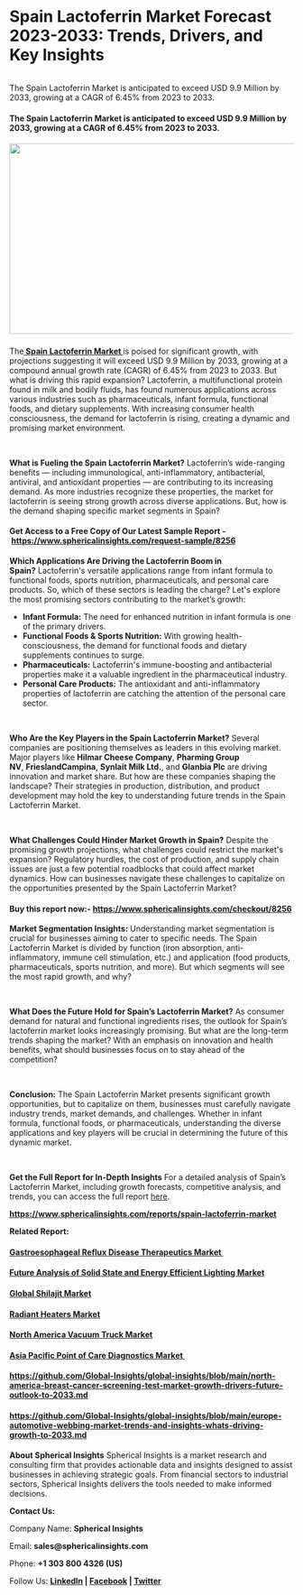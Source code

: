 <div class="wow_read_blog_hdr_img">
<div class="wow_read_blog_hdr_img_innr">
<h1>Spain Lactoferrin Market Forecast 2023-2033: Trends, Drivers, and Key Insights</h1>
</div>
<div class="wow_main_float_head_img"><img src="https://www.vevioz.com/upload/photos/2025/03/Hm1EuDNpIv7SMBHd8YqN_03_2faa34f3fe1be0f9ba6cd47ac359915e_image.jpg" alt="" /></div>
</div>
<div class="read-blog-container">
<div class="read-blog-desc">
<p class="mb-0">The Spain Lactoferrin Market is anticipated to exceed USD 9.9 Million by 2033, growing at a CAGR of 6.45% from 2023 to 2033.</p>
</div>
<div class="read-content">
<h4><strong>The Spain Lactoferrin Market is anticipated to exceed USD 9.9 Million by 2033, growing at a CAGR of 6.45% from 2023 to 2033.</strong></h4>
<h4><img src="https://vipon.s3.amazonaws.com/img/807150f36154f7cef74470ed69404f66163820b89efa08.png" alt="" width="579" height="338" /><strong><br /></strong></h4>
<p data-start="100" data-end="718">The<strong><a href="https://www.sphericalinsights.com/reports/spain-lactoferrin-market" target="_blank" rel="noopener">&nbsp;Spain Lactoferrin Market&nbsp;</a></strong>is poised for significant growth, with projections suggesting it will exceed USD 9.9 Million by 2033, growing at a compound annual growth rate (CAGR) of 6.45% from 2023 to 2033. But what is driving this rapid expansion? Lactoferrin, a multifunctional protein found in milk and bodily fluids, has found numerous applications across various industries such as pharmaceuticals, infant formula, functional foods, and dietary supplements. With increasing consumer health consciousness, the demand for lactoferrin is rising, creating a dynamic and promising market environment.</p>
<p data-start="720" data-end="1142">&nbsp;</p>
<p data-start="720" data-end="1142"><strong data-start="720" data-end="769">What is Fueling the Spain Lactoferrin Market?</strong>&nbsp;Lactoferrin&rsquo;s wide-ranging benefits &mdash; including immunological, anti-inflammatory, antibacterial, antiviral, and antioxidant properties &mdash; are contributing to its increasing demand. As more industries recognize these properties, the market for lactoferrin is seeing strong growth across diverse applications. But, how is the demand shaping specific market segments in Spain?</p>
<h4><strong>Get Access to a Free Copy of Our Latest Sample Report -&nbsp;<a href="https://www.sphericalinsights.com/request-sample/8256" rel="nofollow">https://www.sphericalinsights.com/request-sample/8256</a></strong></h4>
<p data-start="1144" data-end="1484"><strong data-start="1144" data-end="1209">Which Applications Are Driving the Lactoferrin Boom in Spain?</strong>&nbsp;Lactoferrin's versatile applications range from infant formula to functional foods, sports nutrition, pharmaceuticals, and personal care products. So, which of these sectors is leading the charge? Let's explore the most promising sectors contributing to the market&rsquo;s growth:</p>
<ul data-start="1486" data-end="2036">
<li data-start="1486" data-end="1588"><strong data-start="1488" data-end="1507">Infant Formula:</strong>&nbsp;The need for enhanced nutrition in infant formula is one of the primary drivers.</li>
<li data-start="1589" data-end="1742"><strong data-start="1591" data-end="1631">Functional Foods &amp; Sports Nutrition:</strong>&nbsp;With growing health-consciousness, the demand for functional foods and dietary supplements continues to surge.</li>
<li data-start="1743" data-end="1886"><strong data-start="1745" data-end="1765">Pharmaceuticals:</strong>&nbsp;Lactoferrin's immune-boosting and antibacterial properties make it a valuable ingredient in the pharmaceutical industry.</li>
<li data-start="1887" data-end="2036"><strong data-start="1889" data-end="1916">Personal Care Products:</strong>&nbsp;The antioxidant and anti-inflammatory properties of lactoferrin are catching the attention of the personal care sector.</li>
</ul>
<p data-start="2038" data-end="2556">&nbsp;</p>
<p data-start="2038" data-end="2556"><strong data-start="2038" data-end="2098">Who Are the Key Players in the Spain Lactoferrin Market?</strong>&nbsp;Several companies are positioning themselves as leaders in this evolving market. Major players like&nbsp;<strong data-start="2199" data-end="2224">Hilmar Cheese Company</strong>,&nbsp;<strong data-start="2226" data-end="2247">Pharming Group NV</strong>,&nbsp;<strong data-start="2249" data-end="2269">FrieslandCampina</strong>,&nbsp;<strong data-start="2271" data-end="2292">Synlait Milk Ltd.</strong>, and&nbsp;<strong data-start="2298" data-end="2313">Glanbia Plc</strong>&nbsp;are driving innovation and market share. But how are these companies shaping the landscape? Their strategies in production, distribution, and product development may hold the key to understanding future trends in the Spain Lactoferrin Market.</p>
<p data-start="2558" data-end="2973">&nbsp;</p>
<p data-start="2558" data-end="2973"><strong data-start="2558" data-end="2614">What Challenges Could Hinder Market Growth in Spain?</strong>&nbsp;Despite the promising growth projections, what challenges could restrict the market's expansion? Regulatory hurdles, the cost of production, and supply chain issues are just a few potential roadblocks that could affect market dynamics. How can businesses navigate these challenges to capitalize on the opportunities presented by the Spain Lactoferrin Market?</p>
<h4>Buy this report now:-&nbsp;<a href="https://www.sphericalinsights.com/checkout/8256" rel="nofollow">https://www.sphericalinsights.com/checkout/8256</a></h4>
<p data-start="2975" data-end="3362"><strong data-start="2975" data-end="3008">Market Segmentation Insights:</strong>&nbsp;Understanding market segmentation is crucial for businesses aiming to cater to specific needs. The Spain Lactoferrin Market is divided by function (iron absorption, anti-inflammatory, immune cell stimulation, etc.) and application (food products, pharmaceuticals, sports nutrition, and more). But which segments will see the most rapid growth, and why?</p>
<p data-start="3364" data-end="3735">&nbsp;</p>
<p data-start="3364" data-end="3735"><strong data-start="3364" data-end="3425">What Does the Future Hold for Spain&rsquo;s Lactoferrin Market?</strong>&nbsp;As consumer demand for natural and functional ingredients rises, the outlook for Spain&rsquo;s lactoferrin market looks increasingly promising. But what are the long-term trends shaping the market? With an emphasis on innovation and health benefits, what should businesses focus on to stay ahead of the competition?</p>
<p data-start="3737" data-end="4121">&nbsp;</p>
<p data-start="3737" data-end="4121"><strong data-start="3737" data-end="3752">Conclusion:</strong>&nbsp;The Spain Lactoferrin Market presents significant growth opportunities, but to capitalize on them, businesses must carefully navigate industry trends, market demands, and challenges. Whether in infant formula, functional foods, or pharmaceuticals, understanding the diverse applications and key players will be crucial in determining the future of this dynamic market.</p>
<p data-start="4123" data-end="4392">&nbsp;</p>
<p data-start="4123" data-end="4392"><strong data-start="4123" data-end="4168">Get the Full Report for In-Depth Insights</strong>&nbsp;For a detailed analysis of Spain&rsquo;s Lactoferrin Market, including growth forecasts, competitive analysis, and trends, you can access the full report&nbsp;<a href="https://www.sphericalinsights.com/reports/spain-lactoferrin-market" target="_new" rel="noopener" data-start="4317" data-end="4391">here</a>.</p>
<p data-start="4394" data-end="4704"><strong><a href="https://www.sphericalinsights.com/reports/spain-lactoferrin-market" target="_blank" rel="noopener">https://www.sphericalinsights.com/reports/spain-lactoferrin-market</a></strong></p>
<p data-start="4394" data-end="4704"><strong data-start="4394" data-end="4422">Related Report:</strong></p>
<h4 class="news-post-title"><strong><a href="https://www.sphericalinsights.com/fr/reports/gastroesophageal-reflux-disease-therapeutics-market" target="_blank" rel="noopener">Gastroesophageal Reflux Disease Therapeutics Market&nbsp;</a></strong></h4>
<h4 class="news-post-title"><strong><a href="https://www.sphericalinsights.com/fr/reports/solid-state-and-other-energy-efficient-lighting-market" rel="nofollow">Future Analysis of Solid State and Energy Efficient Lighting Market</a></strong></h4>
<h4 class="news-post-title"><strong><a href="https://www.sphericalinsights.com/fr/reports/shilajit-market" target="_blank" rel="noopener">Global Shilajit Market</a></strong></h4>
<h4 class="news-post-title"><strong><a href="https://www.sphericalinsights.com/de/reports/heating-radiator-market" target="_blank" rel="noopener">Radiant Heaters Market</a></strong></h4>
<h4 class="news-post-title"><strong><a href="https://www.sphericalinsights.com/de/reports/north-america-vacuum-truck-market" target="_blank" rel="noopener">North America Vacuum Truck Market</a></strong></h4>
<h4 class="news-post-title"><strong><a href="https://www.sphericalinsights.com/de/reports/asia-pacific-point-of-care-diagnostics-market" target="_blank" rel="noopener">Asia Pacific Point of Care Diagnostics Market&nbsp;</a></strong></h4>
<h4><strong><a href="https://github.com/Global-Insights/global-insights/blob/main/north-america-breast-cancer-screening-test-market-growth-drivers-future-outlook-to-2033.md" target="_blank" rel="noopener">https://github.com/Global-Insights/global-insights/blob/main/north-america-breast-cancer-screening-test-market-growth-drivers-future-outlook-to-2033.md</a></strong></h4>
<h4><strong><a href="https://github.com/Global-Insights/global-insights/blob/main/europe-automotive-webbing-market-trends-and-insights-whats-driving-growth-to-2033.md" target="_blank" rel="noopener">https://github.com/Global-Insights/global-insights/blob/main/europe-automotive-webbing-market-trends-and-insights-whats-driving-growth-to-2033.md</a></strong></h4>
<p data-start="4394" data-end="4704"><strong data-start="4394" data-end="4422">About Spherical Insights</strong>&nbsp;Spherical Insights is a market research and consulting firm that provides actionable data and insights designed to assist businesses in achieving strategic goals. From financial sectors to industrial sectors, Spherical Insights delivers the tools needed to make informed decisions.</p>
<p><strong>Contact Us:</strong></p>
<p>Company Name:&nbsp;<strong>Spherical Insights</strong></p>
<p>Email:&nbsp;<strong>sales@sphericalinsights.com</strong></p>
<p>Phone:&nbsp;<strong>+1 303 800 4326 (US)</strong></p>
<p>Follow Us:&nbsp;<strong><a href="https://www.linkedin.com/company/spherical-insight/" rel="nofollow"><u>LinkedIn</u></a>&nbsp;|&nbsp;<a href="https://www.facebook.com/sphericalinsights22" rel="nofollow"><u>Facebook</u></a>&nbsp;|&nbsp;<a href="https://twitter.com/SInsights_US" rel="nofollow"><u>Twitter</u></a></strong></p>
</div>
</div>
